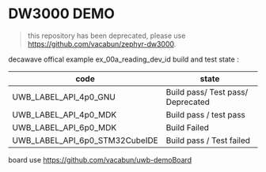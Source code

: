 # DW3000 DEMO

> this repository has been deprecated, please use https://github.com/vacabun/zephyr-dw3000.

decawave offical example ex_00a_reading_dev_id build and test state :

|  code   | state  |
|  ----  | ----  |
| UWB_LABEL_API_4p0_GNU | Build pass/ Test pass/ Deprecated |
| UWB_LABEL_API_4p0_MDK | Build pass / test pass |
| UWB_LABEL_API_6p0_MDK | Build Failed |
| UWB_LABEL_API_6p0_STM32CubeIDE | Build pass / Test failed |


board use https://github.com/vacabun/uwb-demoBoard


